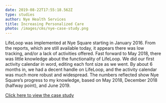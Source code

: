 ```yaml
---
date: 2019-08-22T17:55:18.562Z
type: studies
author: Nye Health Services
title: Increasing Personalized Care
photo: /images/cms/nye-case-study.png
---
```

LifeLoop was implemented at Nye Square starting in January 2016. From the reports, which are still available today, it appears there was low tracking, and/or a lack of activities offered. Fast forward to May 2018, there was little knowledge about the functionality of LifeLoop. We did our first activity calendar in word, editing each font size as we went. By about 6 months in, we had a decent handle on LifeLoop, and the activity calendar was much more robust and widespread. The numbers reflected show Nye Square’s progress to my knowledge, based on May 2018, December 2018 (halfway point), and June 2019. 

[Click here to view the case study](https://drive.google.com/file/d/1iWk5AyZvHni1uScJ34OzrdXQdfYMpmi8/view?usp=sharing)
